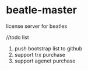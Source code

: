 # beatle-master
license server for beatles


//todo list
1. push bootstrap list to github
2. support trx purchase
3. support agenet purchase
